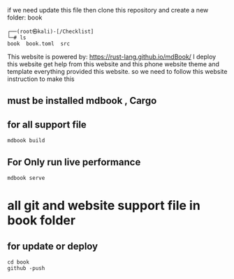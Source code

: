 if we need update this file then clone this repository and create a new folder: book

```
┌──(root㉿kali)-[/Checklist]
└─# ls                                                                  book  book.toml  src

```
This website is powered by: https://rust-lang.github.io/mdBook/
I deploy this website get help from this website and this phone website theme and template everything provided this website. so we need to follow this website instruction to make this

## must be installed mdbook , Cargo 

## for all support file 
```
mdbook build
```
## For Only run live performance 
```
mdbook serve
```
# all git and website support file in book folder
## for update or deploy 
```
cd book
github -push
```
